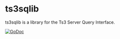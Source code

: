 ts3sqlib
=======
ts3sqlib is a library for the Ts3 Server Query Interface.

[![GoDoc](https://godoc.org/github.com/crackdog/ts3sqlib?status.png)](https://godoc.org/github.com/crackdog/ts3sqlib)
